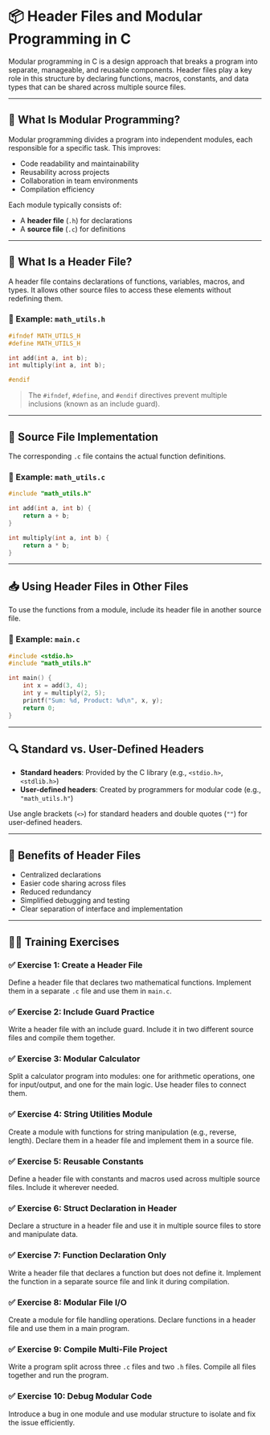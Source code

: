 # 📦 Header Files and Modular Programming in C

Modular programming in C is a design approach that breaks a program into separate, manageable, and reusable components. Header files play a key role in this structure by declaring functions, macros, constants, and data types that can be shared across multiple source files.

---

## 🧠 What Is Modular Programming?

Modular programming divides a program into independent modules, each responsible for a specific task. This improves:

- Code readability and maintainability
- Reusability across projects
- Collaboration in team environments
- Compilation efficiency

Each module typically consists of:

- A **header file** (`.h`) for declarations
- A **source file** (`.c`) for definitions

---

## 📄 What Is a Header File?

A header file contains declarations of functions, variables, macros, and types. It allows other source files to access these elements without redefining them.

### 🔹 Example: `math_utils.h`

```c
#ifndef MATH_UTILS_H
#define MATH_UTILS_H

int add(int a, int b);
int multiply(int a, int b);

#endif
```

> The `#ifndef`, `#define`, and `#endif` directives prevent multiple inclusions (known as an include guard).

---

## 🔧 Source File Implementation

The corresponding `.c` file contains the actual function definitions.

### 🔹 Example: `math_utils.c`

```c
#include "math_utils.h"

int add(int a, int b) {
    return a + b;
}

int multiply(int a, int b) {
    return a * b;
}
```

---

## 📥 Using Header Files in Other Files

To use the functions from a module, include its header file in another source file.

### 🔹 Example: `main.c`

```c
#include <stdio.h>
#include "math_utils.h"

int main() {
    int x = add(3, 4);
    int y = multiply(2, 5);
    printf("Sum: %d, Product: %d\n", x, y);
    return 0;
}
```

---

## 🔍 Standard vs. User-Defined Headers

- **Standard headers**: Provided by the C library (e.g., `<stdio.h>`, `<stdlib.h>`)
- **User-defined headers**: Created by programmers for modular code (e.g., `"math_utils.h"`)

Use angle brackets (`<>`) for standard headers and double quotes (`""`) for user-defined headers.

---

## 🧰 Benefits of Header Files

- Centralized declarations
- Easier code sharing across files
- Reduced redundancy
- Simplified debugging and testing
- Clear separation of interface and implementation

---

## 🧑‍💻 Training Exercises

### ✅ Exercise 1: Create a Header File
Define a header file that declares two mathematical functions. Implement them in a separate `.c` file and use them in `main.c`.

### ✅ Exercise 2: Include Guard Practice
Write a header file with an include guard. Include it in two different source files and compile them together.

### ✅ Exercise 3: Modular Calculator
Split a calculator program into modules: one for arithmetic operations, one for input/output, and one for the main logic. Use header files to connect them.

### ✅ Exercise 4: String Utilities Module
Create a module with functions for string manipulation (e.g., reverse, length). Declare them in a header file and implement them in a source file.

### ✅ Exercise 5: Reusable Constants
Define a header file with constants and macros used across multiple source files. Include it wherever needed.

### ✅ Exercise 6: Struct Declaration in Header
Declare a structure in a header file and use it in multiple source files to store and manipulate data.

### ✅ Exercise 7: Function Declaration Only
Write a header file that declares a function but does not define it. Implement the function in a separate source file and link it during compilation.

### ✅ Exercise 8: Modular File I/O
Create a module for file handling operations. Declare functions in a header file and use them in a main program.

### ✅ Exercise 9: Compile Multi-File Project
Write a program split across three `.c` files and two `.h` files. Compile all files together and run the program.

### ✅ Exercise 10: Debug Modular Code
Introduce a bug in one module and use modular structure to isolate and fix the issue efficiently.
